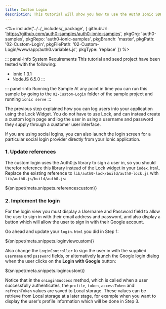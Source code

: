 ```yaml
---
title: Custom Login
description: This tutorial will show you how to use the Auth0 Ionic SDK to add authentication and authorization to your mobile app.
---
```


<%= include('../../_includes/_package', {
  githubUrl: 'https://github.com/auth0-samples/auth0-ionic-samples',
  pkgOrg: 'auth0-samples',
  pkgRepo: 'auth0-ionic-samples',
  pkgBranch: 'master',
  pkgPath: '02-Custom-Login',
  pkgFilePath: '02-Custom-Login/www/app/auth0.variables.js',
  pkgType: 'replace'
}) %>

::: panel-info System Requirements
This tutorial and seed project have been tested with the following:
* Ionic 1.3.1
* NodeJS 6.5.0
:::

::: panel-info Running the Sample
At any point in time you can run this sample by going to the `02-Custom-Login` folder of the sample project and running `ionic serve`
:::

The previous step explained how you can log users into your application using the Lock Widget. You do not have to use Lock, and can instead create a custom login page and log the user in using a username and password they supply through a customer user interface.

If you are using social logins, you can also launch the login screen for a particular social login provider directly from your Ionic application.

### 1. Update references

The custom login uses the Auth0.js library to sign a user in, so you should therefor reference this library instead of the Lock widget in your `index.html`. Replace the existing reference to `lib/auth0-lock/build/auth0-lock.js` with `lib/auth0.js/build/auth0.js`:

${snippet(meta.snippets.referencescustom)}

### 2. Implement the login

For the login view you must display a Username and Password field to allow the user to sign in with their email address and password, and also display a button which will allow the user to sign in with their Google account.

Go ahead and update your `login.html` you did in Step 1:

${snippet(meta.snippets.loginviewcustom)}

Also change the `LoginController` to sign the user in with the supplied `username` and `password` fields, or alternatively launch the Google login dialog when the user clicks on the **Login with Google** button:

${snippet(meta.snippets.logincustom)}

Notice that in the `onLoginSuccess` method, which is called when a user successfully authenticates, the `profile`, `token`, `accessToken` and `refreshToken` values are saved to Local storage. These values can be retrieve from Local storage at a later stage, for example when you want to display the user's profile information which will be done in Step 3. 